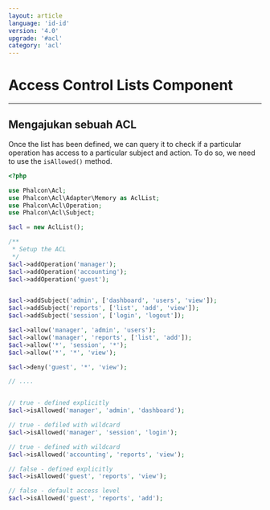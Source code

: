 ```yaml
---
layout: article
language: 'id-id'
version: '4.0'
upgrade: '#acl'
category: 'acl'
---
```

# Access Control Lists Component

* * *

## Mengajukan sebuah ACL

Once the list has been defined, we can query it to check if a particular operation has access to a particular subject and action. To do so, we need to use the `isAllowed()` method.

```php
<?php

use Phalcon\Acl;
use Phalcon\Acl\Adapter\Memory as AclList;
use Phalcon\Acl\Operation;
use Phalcon\Acl\Subject;

$acl = new AclList();

/**
 * Setup the ACL
 */
$acl->addOperation('manager');                   
$acl->addOperation('accounting');                   
$acl->addOperation('guest');                       


$acl->addSubject('admin', ['dashboard', 'users', 'view']);
$acl->addSubject('reports', ['list', 'add', 'view']);
$acl->addSubject('session', ['login', 'logout']);

$acl->allow('manager', 'admin', 'users');
$acl->allow('manager', 'reports', ['list', 'add']);
$acl->allow('*', 'session', '*');
$acl->allow('*', '*', 'view');

$acl->deny('guest', '*', 'view');

// ....


// true - defined explicitly
$acl->isAllowed('manager', 'admin', 'dashboard');

// true - defiled with wildcard
$acl->isAllowed('manager', 'session', 'login');

// true - defined with wildcard
$acl->isAllowed('accounting', 'reports', 'view');

// false - defined explicitly
$acl->isAllowed('guest', 'reports', 'view');

// false - default access level
$acl->isAllowed('guest', 'reports', 'add');
```